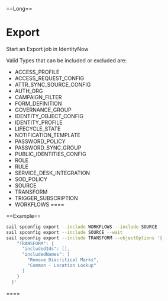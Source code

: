 ==Long==
# Export
Start an Export job in IdentityNow

Valid Types that can be included or excluded are:
 - ACCESS_PROFILE
 - ACCESS_REQUEST_CONFIG
 - ATTR_SYNC_SOURCE_CONFIG
 - AUTH_ORG
 - CAMPAIGN_FILTER
 - FORM_DEFINITION
 - GOVERNANCE_GROUP
 - IDENTITY_OBJECT_CONFIG
 - IDENTITY_PROFILE
 - LIFECYCLE_STATE
 - NOTIFICATION_TEMPLATE
 - PASSWORD_POLICY
 - PASSWORD_SYNC_GROUP
 - PUBLIC_IDENTITIES_CONFIG
 - ROLE
 - RULE
 - SERVICE_DESK_INTEGRATION
 - SOD_POLICY
 - SOURCE
 - TRANSFORM
 - TRIGGER_SUBSCRIPTION
 - WORKFLOWS
====

==Example==
```bash
sail spconfig export --include WORKFLOWS --include SOURCE
sail spconfig export --include SOURCE --wait
sail spconfig export --include TRANSFORM --objectOptions '{
    "TRANSFORM": {
      "includedIds": [],
      "includedNames": [
        "Remove Diacritical Marks",
        "Common - Location Lookup"
      ]
    }
  }'
```
====